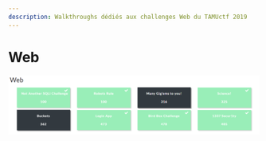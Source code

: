 ```yaml
---
description: Walkthroughs dédiés aux challenges Web du TAMUctf 2019
---
```


# Web

![](../../../../.gitbook/assets/dfa4f34570f11c0d9cc76e99dd003e22.png)

